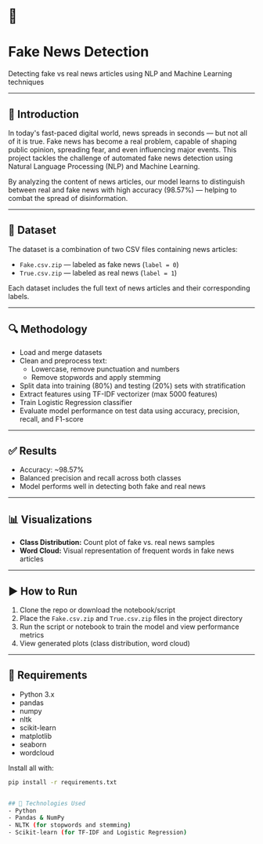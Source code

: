 # 📰 <h1>Fake News Detection  </h1>
Detecting fake vs real news articles using NLP and Machine Learning techniques  

---

## 📌 Introduction  

In today's fast-paced digital world, news spreads in seconds — but not all of it is true. Fake news has become a real problem, capable of shaping public opinion, spreading fear, and even influencing major events. 
This project tackles the challenge of automated fake news detection using Natural Language Processing (NLP) and Machine Learning.

By analyzing the content of news articles, our model learns to distinguish between real and fake news with high accuracy (98.57%) — helping to combat the spread of disinformation.

---

## 📂 Dataset  
The dataset is a combination of two CSV files containing news articles:  
- `Fake.csv.zip` — labeled as fake news (`label = 0`)  
- `True.csv.zip` — labeled as real news (`label = 1`)  

Each dataset includes the full text of news articles and their corresponding labels.

---

## 🔍 Methodology  
- Load and merge datasets  
- Clean and preprocess text:  
  - Lowercase, remove punctuation and numbers  
  - Remove stopwords and apply stemming  
- Split data into training (80%) and testing (20%) sets with stratification  
- Extract features using TF-IDF vectorizer (max 5000 features)  
- Train Logistic Regression classifier  
- Evaluate model performance on test data using accuracy, precision, recall, and F1-score  

---

## ✅ Results
- Accuracy: ~98.57%
- Balanced precision and recall across both classes
- Model performs well in detecting both fake and real news

---

## 📊 Visualizations  
- **Class Distribution:** Count plot of fake vs. real news samples  
- **Word Cloud:** Visual representation of frequent words in fake news articles  

---

## ▶️ How to Run  
1. Clone the repo or download the notebook/script  
2. Place the `Fake.csv.zip` and `True.csv.zip` files in the project directory  
3. Run the script or notebook to train the model and view performance metrics  
4. View generated plots (class distribution, word cloud)  

---

## 🧰 Requirements  
- Python 3.x  
- pandas  
- numpy  
- nltk  
- scikit-learn  
- matplotlib  
- seaborn  
- wordcloud  

Install all with:
```bash
pip install -r requirements.txt


## 🚀 Technologies Used  
- Python  
- Pandas & NumPy  
- NLTK (for stopwords and stemming)  
- Scikit-learn (for TF-IDF and Logistic Regression)
